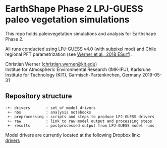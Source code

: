 # EarthShape Phase 2 LPJ-GUESS paleo vegetation simulations

This repo holds paleovegetation simulations and analysis for Earthshape Phase 2.

All runs conducted using LPJ-GUESS v4.0 (with subpixel mod) and Chile regional PFT
parametrization (see [Werner et al., 2018 ESurf](https://www.earth-surf-dynam.net/6/829/2018/)).

Christian Werner (christian.werner@kit.edu)    
Institue for Atmospheric Environmental Research (IMK-IFU), Karlsruhe Institute for Technology (KIT), Garmisch-Partenkirchen, Germany
2019-05-31  



## Repository structure

```
-+- drivers       : set of model drivers 
 +- nbs           : analysis notebooks
 +- preprocessing : scripts and steps to produce LPJ-GUESS drivers 
 +- raw           : link to raw model output and processing steps
 +- results       : postprocessed output from LPJ-GUESS model runs 
```

Model drivers are currently located at the following Dropbox link:  
[drivers](https://www.dropbox.com/sh/ygddwjjoe03okcu/AABxnBvthb5blziStwn8R_Vma?dl=0)

